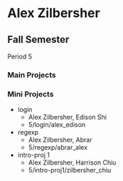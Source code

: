 # Alex Zilbersher
## Fall Semester
Period 5
### Main Projects
### Mini Projects
* login  
  * Alex Zilbersher, Edison Shi
  * 5/login/alex_edison
* regexp
  * Alex Zilbersher, Abrar
  * 5/regexp/abrar_alex
* intro-proj 1
  * Alex Zilbersher, Harrison Chiu
  * 5/intro-proj1/zilbersher_chiu
